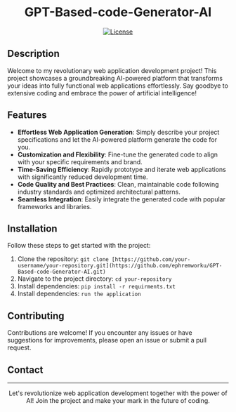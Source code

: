 

<h1 align="center">GPT-Based-code-Generator-AI</h1>

<p align="center">
  <a href="LICENSE"><img src="https://img.shields.io/badge/license-MIT-blue.svg" alt="License"></a>
</p>

<h2>Description</h2>

<p>Welcome to my revolutionary web application development project! This project showcases a groundbreaking AI-powered platform that transforms your ideas into fully functional web applications effortlessly. Say goodbye to extensive coding and embrace the power of artificial intelligence!</p>

<h2>Features</h2>

<ul>
  <li><strong>Effortless Web Application Generation</strong>: Simply describe your project specifications and let the AI-powered platform generate the code for you.</li>
  <li><strong>Customization and Flexibility</strong>: Fine-tune the generated code to align with your specific requirements and brand.</li>
  <li><strong>Time-Saving Efficiency</strong>: Rapidly prototype and iterate web applications with significantly reduced development time.</li>
  <li><strong>Code Quality and Best Practices</strong>: Clean, maintainable code following industry standards and optimized architectural patterns.</li>
  <li><strong>Seamless Integration</strong>: Easily integrate the generated code with popular frameworks and libraries.</li>
</ul>

<h2>Installation</h2>

<p>Follow these steps to get started with the project:</p>

<ol>
  <li>Clone the repository: <code>git clone [https://github.com/your-username/your-repository.git](https://github.com/ephremworku/GPT-Based-code-Generator-AI.git)</code></li>
  <li>Navigate to the project directory: <code>cd your-repository</code></li>
  <li>Install dependencies: <code>pip install -r requirments.txt</code></li>
  <li>Install dependencies: <code>run the application</code></li>

</ol>



<h2>Contributing</h2>

<p>Contributions are welcome! If you encounter any issues or have suggestions for improvements, please open an issue or submit a pull request.</p>


<h2>Contact</h2>



<hr>

<p align="center">Let's revolutionize web application development together with the power of AI! Join the project and make your mark in the future of coding.</p>

